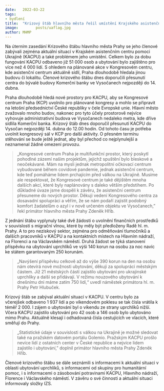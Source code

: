 ```yaml
---
date:   2022-03-22
tags:  
- bydlení
title:  "Krizový štáb hlavního města řešil umístění Krajského asistenčního centra pomoci Ukrajině. Přesune se do Vysočan"
image: 	      posts/uaflag.jpg
author: MHMP
---
```


Na úterním zasedání Krizového štábu hlavního města Prahy se jeho členové zabývali zejména aktuální situací v Krajském asistenčním centru pomoci Ukrajině (KACPU) a také problémem jeho umístění. Celkem bylo za dobu fungování KACPU odbaveno již 51 000 osob a ubytování bylo zajištěno pro více než 4 000 lidí. S ohledem na plánované akce v Kongresovém centru, kde asistenční centrum aktuálně sídlí, Praha dlouhodobě hledala jinou budovu či lokalitu. Členové krizového štábu dnes doporučili přesunutí centra do bývalé budovy Komerční banky ve Vysočanech nejpozději do 14. dubna.

Praha dlouhodobě hledá nové prostory pro KACPU, aby se Kongresové centrum Praha (KCP) uvolnilo pro plánované kongresy a mohlo se připravit na letošní předsednictví České republiky v čele Evropské unie. Hlavní město zvažovalo mnoho budov, nakonec pro tyto účely prostorově nejvíce vyhovuje administrativní budova ve Vysočanech nedaleko metra, kde dříve sídlila Komerční banka. Krizový štáb dnes doporučil přesunutí KACPU do Vysočan nejpozději 14. dubna do 12.00 hodin. Od tohoto času je potřeba uvolnit kongresový sál v KCP pro další aktivity. O přesném termínu stěhování se bude ještě jednat, aby byl přechod co nejplynulejší a neznamenal žádné omezení provozu.

> „Kongresové centrum Praha je multifunkční prostor, který poskytl pohodlné zázemí našim projektům, jejichž spuštění bylo bleskové a neočekávané. Mám na mysli jednak metropolitní očkovací centrum vybudované během covidové pandemie, jednak asistenční centrum, kde teď pomáháme lidem prchajícím před válkou na Ukrajině. Musíme ale respektovat, že Kongresové centrum je také dějištěm mnoha dalších akcí, které byly naplánovány s daleko větším předstihem. Po důkladné úvaze jsme dospěli k závěru, že asistenční centrum přesuneme do nových prostor. Děkuji vedení Kongresového centra za dosavadní spolupráci a věřím, že se nám podaří zajistit podobný komfort žadatelům o azyl i v nově určeném objektu ve Vysočanech,” řekl primátor hlavního města Prahy Zdeněk Hřib.

Z jednání štábu vyplynuly také dvě žádosti o uvolnění finančních prostředků v souvislosti s migrační vlnou, které by měly být předloženy Radě hl. m. Prahy. A to pro neziskový sektor, zejména pro odměňování tlumočníků a dalších pracovníků v KACPU a na kontaktních místech na Hlavním nádraží, na Florenci a na Václavském náměstí. Druhá žádost se týká stanovení příspěvku na ubytování uprchlíků ve výši 140 korun na osobu za noc navíc ke státem garantovaným 250 korunám.

> „Navýšení příspěvku celkově až do výše 390 korun na den na osobu nám otevírá nové možnosti ubytování, děkuji za spolupráci městským částem. Již 21 městských částí zajistilo ubytování pro ukrajinské uprchlíky a další se přidávají. V režimu nouzového ubytování k dnešnímu dni máme zatím 750 lidí,“ uvedl náměstek primátora hl. m. Prahy Petr Hlubuček.

Krizový štáb se zabýval aktuální situací v KACPU. V centru bylo za včerejšek odbaveno 1 937 lidí a po víkendovém poklesu se tak čísla vrátila k téměř 2 000. I zájem o ubytování byl o víkendu ze strany uprchlíků nižší. Včera KACPU zajistilo ubytování pro 42 osob a 146 osob bylo ubytováno mimo Prahu. Aktuálně klesají i odhadovaná čísla cestujících ve vlacích, které směřují do Prahy.

> „Statistické údaje v souvislosti s válkou na Ukrajině je možné sledovat také na pražském datovém portálu Golemio. Pražským KACPU prošlo nevíce lidí z ostatních center v České republice a nejvíce lidem zajistilo i ubytování,” doplnil primátor hlavního města Prahy Zdeněk Hřib.

Členové krizového štábu se dále seznámili s informacemi k aktuální situaci v oblasti ubytování uprchlíků, s informacemi od skupiny pro humanitární pomoc, i s informacemi o zásobování potravinami KACPU, Hlavního nádraží, Florence i Václavského náměstí. V závěru o své činnosti a aktuální situaci informovaly složky IZS.
